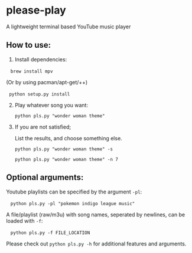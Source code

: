 # please-play
A lightweight terminal based YouTube music player

## How to use:

1. Install dependencies:

    ```brew install mpv```

(Or by using pacman/apt-get/++)    
    
    ```python setup.py install```

2. Play whatever song you want:

    ```python pls.py "wonder woman theme"```
    
3. If you are not satisfied;

    List the results, and choose something else.

    ```python pls.py "wonder woman theme" -s```

    ```python pls.py "wonder woman theme" -n 7```

## Optional arguments:
Youtube playlists can be specified by the argument ```-pl```:

    ```python pls.py -pl "pokemon indigo league music"```

A file/playlist (raw/m3u) with song names, seperated by newlines, can be loaded with ```-f```:

    ```python pls.py -f FILE_LOCATION```
    

Please check out ```python pls.py -h``` for additional features and arguments.
